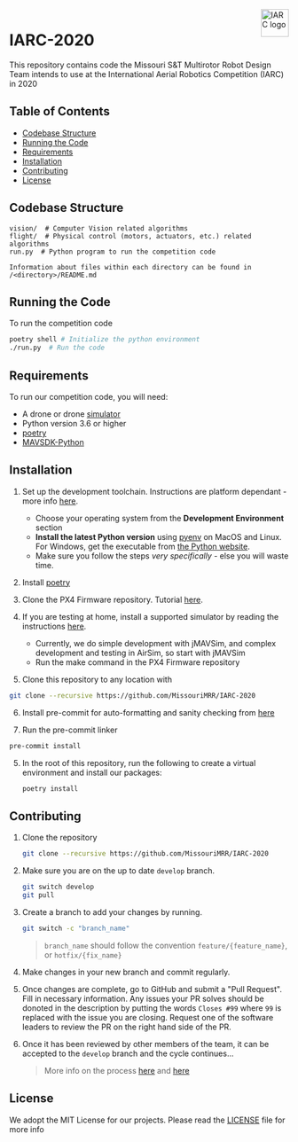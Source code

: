 <a href="http://www.aerialroboticscompetition.org/">
    <img src="http://www.aerialroboticscompetition.org/assets/images/logo.png" alt="IARC logo" title="IARC" align="right" height="50" />
</a>

# IARC-2020

This repository contains code the Missouri S&T Multirotor Robot Design Team
intends to use at the International Aerial Robotics Competition (IARC) in 2020

## Table of Contents

- [Codebase Structure](#codebase-structure)
- [Running the Code](#running-the-code)
- [Requirements](#requirements)
- [Installation](#installation)
- [Contributing](#contributing)
- [License](#license)

## Codebase Structure

```text
vision/  # Computer Vision related algorithms
flight/  # Physical control (motors, actuators, etc.) related algorithms
run.py  # Python program to run the competition code

Information about files within each directory can be found in /<directory>/README.md
```

## Running the Code

To run the competition code

```bash
poetry shell # Initialize the python environment
./run.py  # Run the code
```

## Requirements

To run our competition code, you will need:

- A drone or drone [simulator](https://dev.px4.io/master/en/simulation/)
- Python version 3.6 or higher
- [poetry](https://python-poetry.org/)
- [MAVSDK-Python](https://github.com/mavlink/MAVSDK-Python)

## Installation

1. Set up the development toolchain. Instructions are platform dependant - more
   info [here](https://dev.px4.io/master/en/setup/dev_env.html#development-environment).
    - Choose your operating system from the **Development Environment** section
    - **Install the latest Python version** using [pyenv](https://github.com/pyenv/pyenv)
       on MacOS and Linux. For Windows, get the executable from [the Python website](https://www.python.org/downloads/).
    - Make sure you follow the steps *very specifically* - else you will waste time.

2. Install [poetry](https://python-poetry.org/)

3. Clone the PX4 Firmware repository. Tutorial [here](https://dev.px4.io/master/en/setup/building_px4.html#get_px4_code).

4. If you are testing at home, install a supported simulator by reading the
   instructions [here](https://dev.px4.io/master/en/simulation/jmavsim.html).
    - Currently, we do simple development with jMAVSim, and complex development
      and testing in AirSim, so start with jMAVSim
    - Run the make command in the PX4 Firmware repository

5. Clone this repository to any location with
  ```bash
  git clone --recursive https://github.com/MissouriMRR/IARC-2020
  ```

6. Install pre-commit for auto-formatting and sanity checking from [here](https://pre-commit.com/#install)

7. Run the pre-commit linker
  ```bash
  pre-commit install
  ```

5. In the root of this repository, run the following to create a virtual
   environment and install our packages:

    ```bash
    poetry install
    ```

## Contributing

1. Clone the repository

    ```bash
    git clone --recursive https://github.com/MissouriMRR/IARC-2020
    ```

2. Make sure you are on the up to date `develop` branch.

    ```bash
    git switch develop
    git pull
    ```

3. Create a branch to add your changes by running.

    ```bash
    git switch -c "branch_name"
    ```

    > `branch_name` should follow the convention `feature/{feature_name}`, or `hotfix/{fix_name}`

4. Make changes in your new branch and commit regularly.

5. Once changes are complete, go to GitHub and submit a "Pull Request". Fill in
   necessary information. Any issues your PR solves should be donoted in the
   description by putting the words `Closes #99` where `99` is replaced with the
   issue you are closing. Request one of the software leaders to review the PR
   on the right hand side of the PR.

6. Once it has been reviewed by other members of the team, it can be accepted to
   the `develop` branch and the cycle continues...

    > More info on the process [here](https://nvie.com/posts/a-successful-git-branching-model/)
      and [here](https://www.atlassian.com/git/tutorials/comparing-workflows/gitflow-workflow)

## License

We adopt the MIT License for our projects. Please read the [LICENSE](https://github.com/MissouriMRR/IARC-2020/blob/master/LICENSE)
file for more info
